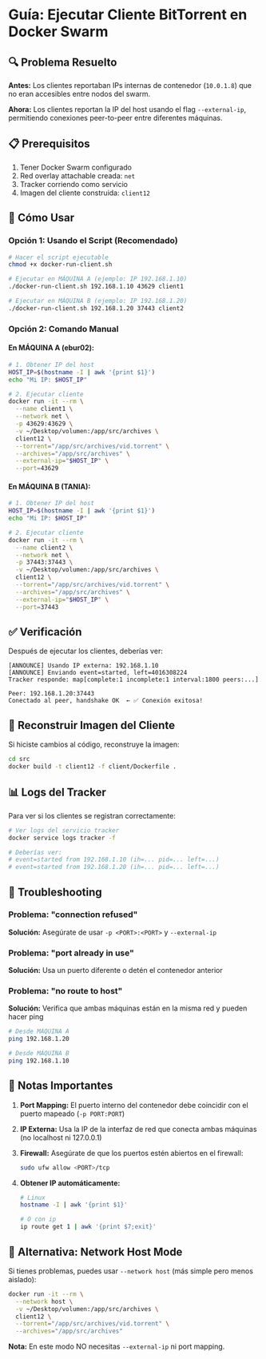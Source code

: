 # Guía: Ejecutar Cliente BitTorrent en Docker Swarm

## 🔍 Problema Resuelto

**Antes:** Los clientes reportaban IPs internas de contenedor (`10.0.1.8`) que no eran accesibles entre nodos del swarm.

**Ahora:** Los clientes reportan la IP del host usando el flag `--external-ip`, permitiendo conexiones peer-to-peer entre diferentes máquinas.

## 📋 Prerequisitos

1. Tener Docker Swarm configurado
2. Red overlay attachable creada: `net`
3. Tracker corriendo como servicio
4. Imagen del cliente construida: `client12`

## 🚀 Cómo Usar

### Opción 1: Usando el Script (Recomendado)

```bash
# Hacer el script ejecutable
chmod +x docker-run-client.sh

# Ejecutar en MÁQUINA A (ejemplo: IP 192.168.1.10)
./docker-run-client.sh 192.168.1.10 43629 client1

# Ejecutar en MÁQUINA B (ejemplo: IP 192.168.1.20)
./docker-run-client.sh 192.168.1.20 37443 client2
```

### Opción 2: Comando Manual

#### En MÁQUINA A (ebur02):

```bash
# 1. Obtener IP del host
HOST_IP=$(hostname -I | awk '{print $1}')
echo "Mi IP: $HOST_IP"

# 2. Ejecutar cliente
docker run -it --rm \
  --name client1 \
  --network net \
  -p 43629:43629 \
  -v ~/Desktop/volumen:/app/src/archives \
  client12 \
  --torrent="/app/src/archives/vid.torrent" \
  --archives="/app/src/archives" \
  --external-ip="$HOST_IP" \
  --port=43629
```

#### En MÁQUINA B (TANIA):

```bash
# 1. Obtener IP del host
HOST_IP=$(hostname -I | awk '{print $1}')
echo "Mi IP: $HOST_IP"

# 2. Ejecutar cliente
docker run -it --rm \
  --name client2 \
  --network net \
  -p 37443:37443 \
  -v ~/Desktop/volumen:/app/src/archives \
  client12 \
  --torrent="/app/src/archives/vid.torrent" \
  --archives="/app/src/archives" \
  --external-ip="$HOST_IP" \
  --port=37443
```

## ✅ Verificación

Después de ejecutar los clientes, deberías ver:

```
[ANNOUNCE] Usando IP externa: 192.168.1.10
[ANNOUNCE] Enviando event=started, left=4016308224
Tracker responde: map[complete:1 incomplete:1 interval:1800 peers:...]

Peer: 192.168.1.20:37443
Conectado al peer, handshake OK  ← ✅ Conexión exitosa!
```

## 🔧 Reconstruir Imagen del Cliente

Si hiciste cambios al código, reconstruye la imagen:

```bash
cd src
docker build -t client12 -f client/Dockerfile .
```

## 📊 Logs del Tracker

Para ver si los clientes se registran correctamente:

```bash
# Ver logs del servicio tracker
docker service logs tracker -f

# Deberías ver:
# event=started from 192.168.1.10 (ih=... pid=... left=...)
# event=started from 192.168.1.20 (ih=... pid=... left=...)
```

## 🐛 Troubleshooting

### Problema: "connection refused"
**Solución:** Asegúrate de usar `-p <PORT>:<PORT>` y `--external-ip`

### Problema: "port already in use"
**Solución:** Usa un puerto diferente o detén el contenedor anterior

### Problema: "no route to host"
**Solución:** Verifica que ambas máquinas están en la misma red y pueden hacer ping

```bash
# Desde MÁQUINA A
ping 192.168.1.20

# Desde MÁQUINA B
ping 192.168.1.10
```

## 📝 Notas Importantes

1. **Port Mapping:** El puerto interno del contenedor debe coincidir con el puerto mapeado (`-p PORT:PORT`)

2. **IP Externa:** Usa la IP de la interfaz de red que conecta ambas máquinas (no localhost ni 127.0.0.1)

3. **Firewall:** Asegúrate de que los puertos estén abiertos en el firewall:
   ```bash
   sudo ufw allow <PORT>/tcp
   ```

4. **Obtener IP automáticamente:**
   ```bash
   # Linux
   hostname -I | awk '{print $1}'
   
   # O con ip
   ip route get 1 | awk '{print $7;exit}'
   ```

## 🎯 Alternativa: Network Host Mode

Si tienes problemas, puedes usar `--network host` (más simple pero menos aislado):

```bash
docker run -it --rm \
  --network host \
  -v ~/Desktop/volumen:/app/src/archives \
  client12 \
  --torrent="/app/src/archives/vid.torrent" \
  --archives="/app/src/archives"
```

**Nota:** En este modo NO necesitas `--external-ip` ni port mapping.
